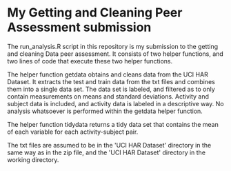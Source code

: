 My Getting and Cleaning Peer Assessment submission
==================================================

The run_analysis.R script in this repository is my submission to the getting and cleaning Data peer assessment. It consists of two helper functions, and two lines of code that execute these two helper functions.

The helper function getdata obtains and cleans data from the UCI HAR Dataset. It extracts the test and train data from the txt files and combines them into a single data set. The data set is labeled, and filtered as to only contain measurements on means and standard deviations. Activity and subject data is included, and activity data is labeled in a descriptive way. No analysis whatsoever is performed within the getdata helper function.

The helper function tidydata returns a tidy data set that contains the mean of each variable for each activity-subject pair.

The txt files are assumed to be in the 'UCI HAR Dataset' directory in the same way as in the zip file, and the 'UCI HAR Dataset' directory in the working directory.
